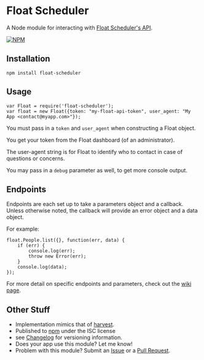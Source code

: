 # Float Scheduler

A Node module for interacting with [Float Scheduler's API](https://github.com/floatschedule/api).

[![NPM](https://nodei.co/npm/float-scheduler.png)](https://nodei.co/npm/float-scheduler/)

## Installation

    npm install float-scheduler
    
## Usage

    var Float = require('float-scheduler');
    var float = new Float({token: "my-float-api-token", user_agent: "My App <contact@myapp.com>"});

You must pass in a `token` and `user_agent` when constructing a Float object.

You get your token from the Float dashboard (of an administrator).

The user-agent string is for Float to identify who to contact in case of questions or concerns.

You may pass in a `debug` parameter as well, to get more console output.

## Endpoints

Endpoints are each set up to take a parameters object and a callback. Unless otherwise noted, the callback will provide an error object and a data object.

For example:

    float.People.list({}, function(err, data) {
        if (err) {
            console.log(err);
            throw new Error(err);
        }
        console.log(data);
    });

For more detail on specific endpoints and parameters, check out the [wiki page](https://github.com/spilliams/node-float/wiki/Endpoints).

## Other Stuff

- Implementation mimics that of [harvest](https://github.com/log0ymxm/node-harvest).
- Published to [npm](https://www.npmjs.com/package/float-scheduler) under the ISC license
- see [Changelog](https://github.com/spilliams/node-float/wiki/Changelog) for versioning information.
- Does your app use this module? Let me know!
- Problem with this module? Submit an [Issue](https://github.com/spilliams/node-float/issues) or a [Pull Request](https://github.com/spilliams/node-float/pulls).

